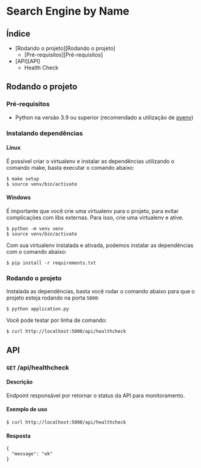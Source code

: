 # Search Engine by Name

## Índice

- [Rodando o projeto][Rodando o projeto]
  - [Pré-requisitos][Pré-requisitos]
- [API][API]
  - Health Check

## Rodando o projeto

### Pré-requisitos
  - Python na versão 3.9 ou superior (recomendado a utilização de [pyenv](https://pypi.org/project/pyenv/))

### Instalando dependências

#### Linux

É possível criar o virtualenv e instalar as dependências utilizando o comando make, basta executar o comando abaixo:

```
$ make setup
$ source venv/bin/activate
```

#### Windows

É importante que você crie uma virtualenv para o projeto, para evitar complicações com libs externas. Para isso, crie uma virtualenv e ative.

```
$ python -m venv venv
$ source venv/bin/activate
```

Com sua virtualenv instalada e ativada, podemos instalar as dependências com o comando abaixo:

```
$ pip install -r requirements.txt
```

### Rodando o projeto

Instalada as dependências, basta você rodar o comando abaixo para que o projeto esteja rodando na porta `5000`:

```
$ python application.py
```

Você pode testar por linha de comando:

```
$ curl http://localhost:5000/api/healthcheck
```

## API

### `GET` /api/healthcheck

#### Descrição

Endpoint responsável por retornar o status da API para monitoramento.

#### Exemplo de uso

```
$ curl http://localhost:5000/api/healthcheck
```

#### Resposta

```
{
  "message": "ok"
}
```
